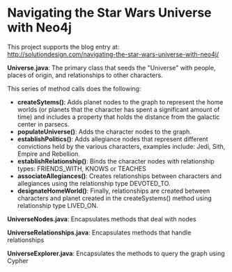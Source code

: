 Navigating the Star Wars Universe with Neo4j
============================================

This project supports the blog entry at: http://solutiondesign.com/navigating-the-star-wars-universe-with-neo4j/

**Universe.java**: The primary class that seeds the "Universe" with people, places of origin, and relationships to other characters.

This series of method calls does the following:
* **createSytems()**: Adds planet nodes to the graph to represent the home worlds (or planets that the character has spent a significant amount of time) and includes a property that holds the distance from the galactic center in parsecs.
* **populateUniverse()**: Adds the character nodes to the graph.
* **establishPolitics()**:  Adds allegiance nodes that represent different convictions held by the various characters, examples include: Jedi, Sith, Empire and Rebellion.
* **establishRelationship()**: Binds the character nodes with relationship types: FRIENDS_WITH, KNOWS or TEACHES
* **associateAllegiances()**: Creates relationships between  characters and allegiances using the relationship type DEVOTED_TO.
* **designateHomeWorld()**:  Finally, relationships are created between characters and planet created in the createSystems() method using relationship type LIVED_ON.

**UniverseNodes.java**: Encapsulates methods that deal with nodes

**UniverseRelationships.java**: Encapsulates methods that handle relationships

**UniverseExplorer.java**: Encapsulates the methods to query the graph using Cypher